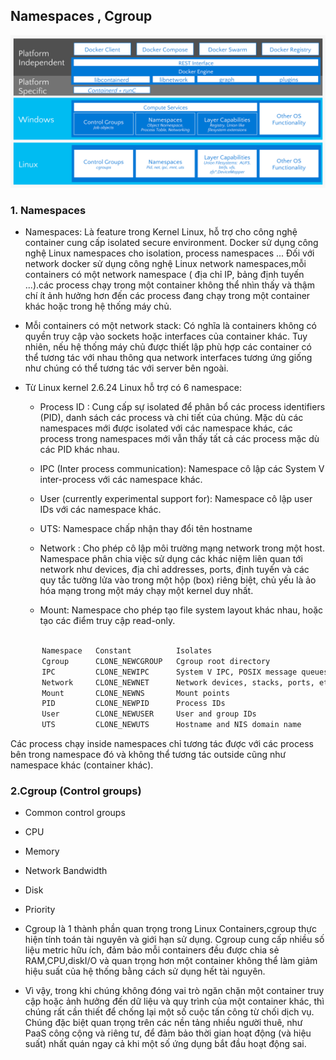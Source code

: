 ## Namespaces , Cgroup
<img src="/img/9.png">

### 1. Namespaces

* Namespaces: Là feature trong Kernel Linux, hỗ trợ cho công nghệ container cung cấp isolated secure environment. Docker sử dụng công nghệ Linux namespaces cho isolation, process namespaces ... Đối với network docker sử dụng công nghệ Linux network namespaces,mỗi containers có một network namespace ( địa chỉ IP, bảng định tuyến ...).các process chạy trong một container không thể nhìn thấy và thậm chí ít ảnh hưởng hơn đến các process đang chạy trong một container khác hoặc trong hệ thống máy chủ.

- Mỗi containers có một network stack: Có nghĩa là containers không có quyền truy cập vào sockets hoặc interfaces của container khác. Tuy nhiên, nếu hệ thống máy chủ được thiết lập phù hợp các container có thể tương tác với nhau thông qua network interfaces tương ứng giống như chúng có thể tương tác với server bên ngoài.

* Từ Linux kernel 2.6.24 Linux hỗ trợ có 6 namespace:
<ul>

- Process ID : Cung cấp sự isolated  để phân bổ các process identifiers  (PID), danh sách các process và chi tiết của chúng. Mặc dù các namespaces mới được isolated với các namespace khác, các process trong namespaces mới vẫn thấy tất cả các process mặc dù các PID khác nhau.

- IPC (Inter process communication): Namespace cô lập các System V inter-process với các namespace khác.

- User (currently experimental support for): Namespace cô lập user IDs với các namespace khác.

- UTS: Namespace chấp nhận thay đổi tên hostname

- Network : Cho phép cô lập môi trường mạng network trong một host. Namespace phân chia việc sử dụng các khác niệm liên quan tới network như devices, địa chỉ addresses, ports, định tuyến và các quy tắc tường lửa vào trong một hộp (box) riêng biệt, chủ yếu là ảo hóa mạng trong một máy chạy một kernel duy nhất.

- Mount: Namespace cho phép tạo file system layout khác nhau, hoặc tạo các điểm truy cập read-only.
</ul>

``` sh

       Namespace   Constant          Isolates
       Cgroup      CLONE_NEWCGROUP   Cgroup root directory
       IPC         CLONE_NEWIPC      System V IPC, POSIX message queues
       Network     CLONE_NEWNET      Network devices, stacks, ports, etc.
       Mount       CLONE_NEWNS       Mount points
       PID         CLONE_NEWPID      Process IDs
       User        CLONE_NEWUSER     User and group IDs
       UTS         CLONE_NEWUTS      Hostname and NIS domain name
```

Các process chạy inside namespaces chỉ tương tác được với các process bên trong namespace đó và không thể tương tác outside cũng như namespace khác (container khác).

### 2.Cgroup (Control groups)

+ Common control groups


* CPU

* Memory

* Network Bandwidth

* Disk

* Priority

- Cgroup là 1 thành phần quan trọng trong Linux Containers,cgroup thực hiện tính toán tài nguyên và giới hạn sử dụng. Cgroup cung cấp nhiều số liệu metric hữu ích, đảm bảo mỗi containers đều được chia sẻ RAM,CPU,diskI/O và quan trọng hơn một container không thể làm giảm hiệu suất của hệ thống bằng cách sử dụng hết tài nguyên.

- Vì vậy, trong khi chúng không đóng vai trò ngăn chặn một container truy cập hoặc ảnh hưởng đến dữ liệu và quy trình của một container khác, thì chúng rất cần thiết để chống lại một số cuộc tấn công từ chối dịch vụ. Chúng đặc biệt quan trọng trên các nền tảng nhiều người thuê, như PaaS công cộng và riêng tư, để đảm bảo thời gian hoạt động (và hiệu suất) nhất quán ngay cả khi một số ứng dụng bắt đầu hoạt động sai.



